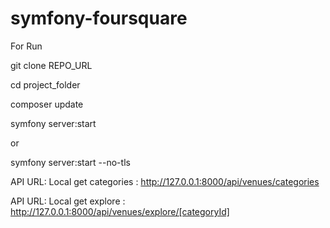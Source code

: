 # symfony-foursquare

For Run 

git clone REPO_URL

cd project_folder

composer update 

symfony server:start 

or 

symfony server:start --no-tls

API URL:
Local
get categories : http://127.0.0.1:8000/api/venues/categories

API URL:
Local
get explore : http://127.0.0.1:8000/api/venues/explore/[categoryId]


